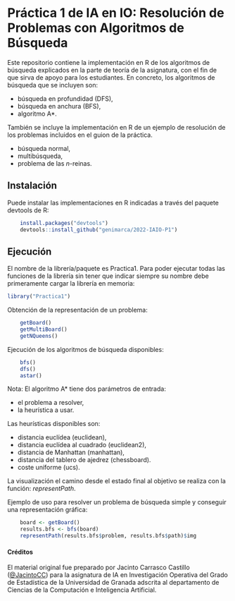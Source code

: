 # Práctica 1 de IA en IO: Resolución de Problemas con Algoritmos de Búsqueda

Este repositorio contiene la implementación en R de los algoritmos de búsqueda explicados en la parte de teoría de la asignatura, con el fin de que sirva de apoyo para los estudiantes. En concreto, los algoritmos de búsqueda que se incluyen son:

- búsqueda en profundidad (DFS),
- búsqueda en anchura (BFS),
- algoritmo A\*.

También se incluye la implementación en R de un ejemplo de resolución de los problemas incluidos en el guion de la práctica.

- búsqueda normal,
- multibúsqueda,
- problema de las *n*-reinas.

## Instalación

Puede instalar las implementaciones en R indicadas a través del paquete devtools de R:

```r
	install.packages("devtools")
	devtools::install_github("genimarca/2022-IAIO-P1")
```

## Ejecución

El nombre de la librería/paquete es Practica1. Para poder ejecutar todas las funciones de la librería sin tener que indicar siempre su nombre debe primeramente cargar la librería en memoria:

```r
library("Practica1")
```

Obtención de la representación de un problema:

```r
	getBoard()
	getMultiBoard()
	getNQueens()
```

Ejecución de los algoritmos de búsqueda disponibles:

```r
	bfs()
	dfs()
	astar()
```

Nota: El algoritmo A\* tiene dos parámetros de entrada:

- el problema a resolver,
- la heurística a usar.

Las heurísticas disponibles son:

- distancia euclídea (euclidean),
- distancia euclídea al cuadrado (euclidean2),
- distancia de Manhattan (manhattan),
- distancia del tablero de ajedrez (chessboard).
- coste uniforme (ucs).

La visualización el camino desde el estado final al objetivo se realiza con la función: *representPath*.

Ejemplo de uso para resolver un problema de búsqueda simple y conseguir una representación gráfica:

```r
	board <- getBoard()
	results.bfs <- bfs(board)
	representPath(results.bfs$problem, results.bfs$path)$img
```

#### Créditos

El material original fue preparado por Jacinto Carrasco Castillo ([@JacintoCC](https://github.com/JacintoCC)) para la asignatura de IA en Investigación Operativa del Grado de Estadística de la Universidad de Granada adscrita al departamento de Ciencias de la Computación e Inteligencia Artificial.